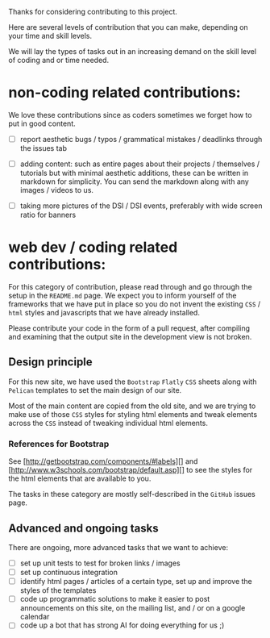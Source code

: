 Thanks for considering contributing to this project.

Here are several levels of contribution that you can make, depending on your
time and skill levels.

We will lay the types of tasks out in an increasing demand on the skill 
level of coding and or time needed. 

# non-coding related contributions:
We love these contributions since as coders sometimes we forget how to put in
good content.

- [ ] report aesthetic bugs / typos / grammatical mistakes / deadlinks through the issues tab 
- [ ] adding content: such as entire pages about their projects / themselves / tutorials but with minimal aesthetic additions, these can be written in markdown for simplicity. You can send the markdown along with any images / videos to us. 
- [ ] taking more pictures of the DSI / DSI events, preferably with wide screen ratio for banners


# web dev / coding related contributions:
For this category of contribution, please read through and go through the setup
in the `README.md` page.
We expect you to inform yourself of the frameworks
that we have put in place so you do not invent the existing `CSS` / `html` styles and 
javascripts that we have already installed. 

Please contribute your code in the form of a pull request, after compiling and examining
that the output site in the development view is not broken. 

## Design principle
For this new site, we have used the `Bootstrap` `Flatly` `CSS` sheets along with  `Pelican` templates 
to set the main design of our site.  

Most of the main content are copied from the old site, and
we are trying to make use of those `CSS` styles for styling html elements 
and tweak elements across the `CSS` instead of tweaking individual html elements.

### References for Bootstrap 
See [http://getbootstrap.com/components/#labels][] and 
[http://www.w3schools.com/bootstrap/default.asp][] to see the styles for the 
html elements that are available to you.

The tasks in these category are mostly self-described in the `GitHub` issues page.

## Advanced and ongoing tasks
There are ongoing, more advanced tasks that we want to achieve:
- [  ] set up unit tests to test for broken links / images  
- [  ] set up continuous integration  
- [  ] identify html pages / articles of a certain type, set up and improve the styles of the templates  
- [  ] code up programmatic solutions to make it easier to post announcements
		on this site, on the mailing list, and / or on a google calendar 
- [  ] code up a bot that has strong AI for doing everything for us ;)
